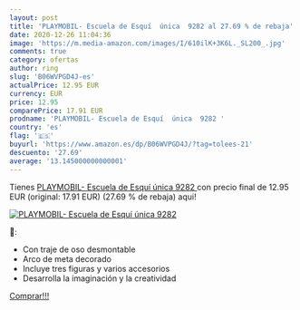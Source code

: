 ```yaml
---
layout: post
title: 'PLAYMOBIL- Escuela de Esquí  única  9282 al 27.69 % de rebaja'
date: 2020-12-26 11:04:36
image: 'https://m.media-amazon.com/images/I/610ilK+3K6L._SL200_.jpg'
comments: true
category: ofertas
author: ring
slug: 'B06WVPGD4J-es'
actualPrice: 12.95 EUR
currency: EUR
price: 12.95
comparePrice: 17.91 EUR
prodname: 'PLAYMOBIL- Escuela de Esquí  única  9282 '
country: 'es'
flag: '🇪🇸'
buyurl: 'https://www.amazon.es/dp/B06WVPGD4J/?tag=tolees-21'
descuento: '27.69'
average: '13.145000000000001'
---
```


Tienes [PLAYMOBIL- Escuela de Esquí  única  9282 ](https://www.amazon.es/dp/B06WVPGD4J/?tag=tolees-21) con precio final de  12.95 EUR (original: 17.91 EUR) (27.69 %  de rebaja) aqui!

[![PLAYMOBIL- Escuela de Esquí  única  9282](https://m.media-amazon.com/images/I/610ilK+3K6L._SL200_.jpg)](https://www.amazon.es/dp/B06WVPGD4J/?tag=tolees-21)

🔎:

- Con traje de oso desmontable
- Arco de meta decorado
- Incluye tres figuras y varios accesorios
- Desarrolla la imaginación y la creatividad

[Comprar!!!](https://www.amazon.es/dp/B06WVPGD4J/?tag=tolees-21)
